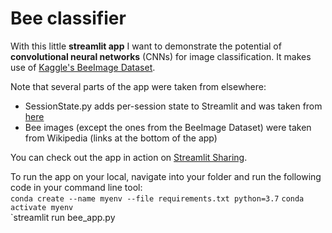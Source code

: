 # Bee classifier

With this little **streamlit app** I want to demonstrate the potential of **convolutional neural networks** (CNNs) for image classification. 
It makes use of [Kaggle's BeeImage Dataset](https://www.kaggle.com/jenny18/honey-bee-annotated-images).

Note that several parts of the app were taken from elsewhere:
- SessionState.py adds per-session state to Streamlit and was taken from [here](https://gist.github.com/tvst/036da038ab3e999a64497f42de966a92)
- Bee images (except the ones from the BeeImage Dataset) were taken from Wikipedia (links at the bottom of the app)

You can check out the app in action on [Streamlit Sharing](https://share.streamlit.io/jochen-eds/bee-app/main/bee_app.py).

To run the app on your local, navigate into your folder and run the following code in your command line tool:  
`conda create --name myenv --file requirements.txt python=3.7` 
`conda activate myenv`  
`streamlit run bee_app.py
